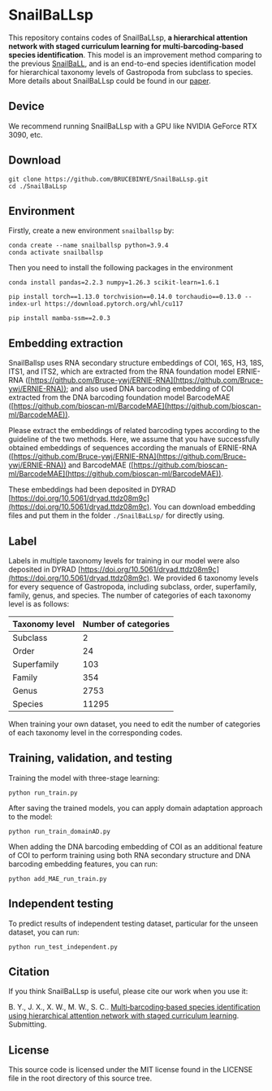 # SnailBaLLsp

This repository contains codes of SnailBaLLsp, **a hierarchical attention network with staged curriculum learning for multi‐barcoding‐based species identification**. This model is an improvement method comparing to the previous [SnailBaLL](https://github.com/BRUCEBINYE/SnailBaLL), and is an end-to-end species identification model for hierarchical taxonomy levels of Gastropoda from subclass to species. More details about SnailBaLLsp could be found in our [paper]().

## Device
We recommend running SnailBaLLsp with a GPU like NVIDIA GeForce RTX 3090, etc. 

## Download
```
git clone https://github.com/BRUCEBINYE/SnailBaLLsp.git
cd ./SnailBaLLsp
```

## Environment

Firstly, create a new environment `snailballsp` by:

```
conda create --name snailballsp python=3.9.4
conda activate snailballsp
```

Then you need to install the following packages in the environment

```
conda install pandas=2.2.3 numpy=1.26.3 scikit-learn=1.6.1

pip install torch==1.13.0 torchvision==0.14.0 torchaudio==0.13.0 --index-url https://download.pytorch.org/whl/cu117

pip install mamba-ssm==2.0.3
```


## Embedding extraction

SnailBallsp uses RNA secondary structure embeddings of COI, 16S, H3, 18S, ITS1, and ITS2, which are extracted from the RNA foundation model ERNIE-RNA ([https://github.com/Bruce-ywj/ERNIE-RNA](https://github.com/Bruce-ywj/ERNIE-RNA)); and also used DNA barcoding embedding of COI extracted from the DNA barcoding foundation model BarcodeMAE ([https://github.com/bioscan-ml/BarcodeMAE](https://github.com/bioscan-ml/BarcodeMAE)). 

Please extract the embeddings of related barcoding types according to the guideline of the two methods. Here, we assume that you have successfully obtained embeddings of sequences according the manuals of ERNIE-RNA ([https://github.com/Bruce-ywj/ERNIE-RNA](https://github.com/Bruce-ywj/ERNIE-RNA)) and BarcodeMAE ([https://github.com/bioscan-ml/BarcodeMAE](https://github.com/bioscan-ml/BarcodeMAE)). 

These embeddings had been deposited in DYRAD [https://doi.org/10.5061/dryad.ttdz08m9c](https://doi.org/10.5061/dryad.ttdz08m9c). You can download embedding files and put them in the folder `./SnailBaLLsp/` for directly using.

## Label

Labels in multiple taxonomy levels for training in our model were also deposited in DYRAD [https://doi.org/10.5061/dryad.ttdz08m9c](https://doi.org/10.5061/dryad.ttdz08m9c). We provided 6 taxonomy levels for every sequence of Gastropoda, including subclass, order, superfamily, family, genus, and species. The number of categories of each taxonomy level is as follows:

Taxonomy level | Number of categories
---- | ----
Subclass | 2
Order | 24
Superfamily | 103
Family | 354
Genus | 2753
Species | 11295

When training your own dataset, you need to edit the number of categories of each taxonomy level in the corresponding codes.

## Training, validation, and testing

Training the model with three-stage learning:

```
python run_train.py
```

After saving the trained models, you can apply domain adaptation approach to the model:

```
python run_train_domainAD.py
```

When adding the DNA barcoding embedding of COI as an additional feature of COI to perform training using both RNA secondary structure and DNA barcoding embedding features, you can run:

```
python add_MAE_run_train.py
```

## Independent testing

To predict results of independent testing dataset, particular for the unseen dataset, you can run: 

```
python run_test_independent.py
```

## Citation

If you think SnailBaLLsp is useful, please cite our work when you use it:

B. Y., J. X., X. W., M. W., S. C.. [Multi‐barcoding‐based species identification using hierarchical attention network with staged curriculum learning](). Submitting.

## License

This source code is licensed under the MIT license found in the LICENSE file in the root directory of this source tree.
